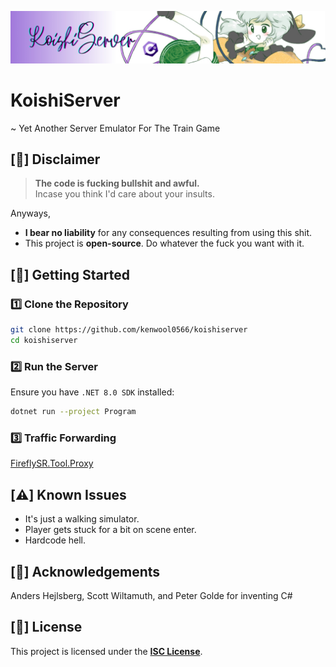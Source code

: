 ![koishi-banner](Assets/KoishiBanner.jpg)

# KoishiServer
~ Yet Another Server Emulator For The Train Game

## [🚨] Disclaimer

> **The code is fucking bullshit and awful.**  
> Incase you think I'd care about your insults.

Anyways,
- **I bear no liability** for any consequences resulting from using this shit.
- This project is **open-source**. Do whatever the fuck you want with it.

## [🚀] Getting Started

### 1️⃣ Clone the Repository
```bash
git clone https://github.com/kenwool0566/koishiserver
cd koishiserver
```

### 2️⃣ Run the Server
Ensure you have `.NET 8.0 SDK` installed:
```bash
dotnet run --project Program
```

### 3️⃣ Traffic Forwarding

[FireflySR.Tool.Proxy](https://git.xeondev.com/YYHEggEgg/FireflySR.Tool.Proxy/archive/v2.0.0.zip)

## [⚠️] Known Issues
- It's just a walking simulator.
- Player gets stuck for a bit on scene enter.
- Hardcode hell.

## [🙏] Acknowledgements

Anders Hejlsberg, Scott Wiltamuth, and Peter Golde for inventing C#

## [📜] License

This project is licensed under the **[ISC License](./LICENSE)**.
